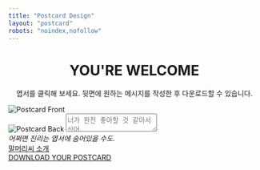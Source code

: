 ```yaml
---
title: "Postcard Design"
layout: "postcard"
robots: "noindex,nofollow"
---
```

<h1 style="text-align:center;">YOU'RE WELCOME</h1>
<p style="text-align:center;">엽서를 클릭해 보세요. 뒷면에 원하는 메시지를 작성한 후 다운로드할 수 있습니다.</p>
<div class="postcard-container">
  <div class="postcard" id="postcard">
    <img id="front" src="/images/postcard-5.png" alt="Postcard Front" class="front">
    <div class="back-container" id="back-container">
      <img id="back" src="/images/postcard-back.png" alt="Postcard Back" class="back">
      <textarea id="message" placeholder="너가 완전 좋아할 것 같아서 샀어."></textarea>
    </div>
  </div>
  <em class="intro">
    어쩌면 진리는 엽서에 숨어있을 수도.
  </em>
  <div class="download-links">
    <a href="https://kangminsuk.com/mal/">말머리씨 소개</a>
    <br>
    <a href="#" id="download-link">DOWNLOAD YOUR POSTCARD</a>
  </div>
</div>